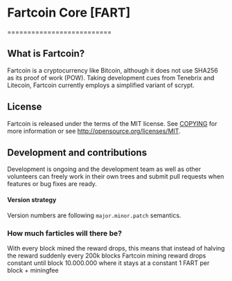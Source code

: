 # Fartcoin Core [FART]
==========================


## What is Fartcoin? 
Fartcoin is a cryptocurrency like Bitcoin, although it does not use SHA256 as its proof of work (POW). Taking development cues from Tenebrix and Litecoin, Fartcoin currently employs a simplified variant of scrypt.

## License 
Fartcoin is released under the terms of the MIT license. See [COPYING](COPYING)
for more information or see http://opensource.org/licenses/MIT.

## Development and contributions 
Development is ongoing and the development team as well as other volunteers can freely work in their own trees and submit pull requests when features or bug fixes are ready.

#### Version strategy
Version numbers are following ```major.minor.patch``` semantics.

### How much farticles will there be?

With every block mined the reward drops, this means that instead of halving the reward suddenly every 200k blocks Fartcoin mining reward drops constant until block 10.000.000 where it stays at a constant 1 FART per block + miningfee




